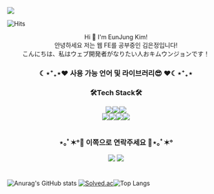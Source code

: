<img src="https://capsule-render.vercel.app/api?&type=slice&reversal=true&color=0:FF69B4,100:FFB6C1&height=300&section=header&text=EunJung'S%20GIT&fontSize=90&" />

![Hits](https://hits.seeyoufarm.com/api/count/incr/badge.svg?url=https%3A%2F%2Fgithub.com%2Feunjung0613&count_bg=%23F0BEBE&title_bg=%23FC8F8F&icon=&icon_color=%23000000&title=hits&edge_flat=false&animation=fadeIn)


<div align="center">Hi 👐 I'm EunJung Kim!</div>
<div align="center">안녕하세요 저는 웹 FE를 공부중인 김은정입니다!</div>
<div align="center">こんにちは、私はウェブ開発者がなりたい人おキムウンジョンです！</div>

<h3 align="center">☾⋆⁺₊⋆❤️ 사용 가능 언어 및 라이브러리😎 ❤️☾⋆⁺₊⋆</h3>
<h3 align="center">🛠Tech Stack🛠</h3>
<div align="center"><img src="https://img.shields.io/badge/HTML5-E34F26?style=flat-square&logo=HTML5&logoColor=white"/><img src="https://img.shields.io/badge/CSS3-1572B6?style=flat-square&logo=CSS3&logoColor=white"/><img src="https://img.shields.io/badge/JavaScript-F7DF1E?style=flat-square&logo=JavaScript&logoColor=white"/></div>
<div align="center"><img src= "https://img.shields.io/badge/React-61DAFB?style=flat-square&logo=React&logoColor=white" /><img src="https://img.shields.io/badge/TypeScript-3178C6?style=flat-square&logo=TypeScript&logoColor=white"/><img src="https://img.shields.io/badge/Next.js-000000?style=flat-square&logo=Next.js&logoColor=white"/><img src="https://img.shields.io/badge/git-F05032?style=flat-square&logo=git&logoColor=white"/></div>


#



<h3 align="center">⋆｡ﾟ✶°🧡 이쪽으로 연락주세요 🧡⋆｡ﾟ✶°</h3>
<p align="center"><a href="https://coding7281.tistory.com/"><img src="https://img.shields.io/badge/My tech blog-A9BCF5?style=flat-square&logo=GitHub Sponsors&logoColor=white&link=https://coding7281.tistory.com/"/></a>  <a href="mailto:dmswjd7281@gmail.com"><img src="https://img.shields.io/badge/mail Naver-03C75A?style=flat-square&logo=Naver&logoColor=white&link=mailto:dmswjd7281@naver.com"/></a></p>



#



![Anurag's GitHub stats](https://github-readme-stats.vercel.app/api?username=eunjung0613&theme=material-palenight&show_icons=true) [![Solved.ac](https://mazassumnida.wtf/api/generate_badge?boj=dmswjd7281)](https://solved.ac/dmswjd7281)![Top Langs](https://github-readme-stats.vercel.app/api/top-langs/?username=eunjung0613&layout=compact&theme=gruvbox)

